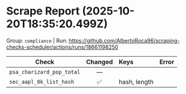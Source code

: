 # Scrape Report (2025-10-20T18:35:20.499Z)

Group: `compliance`  |  Run: https://github.com/AlbertoRoca96/scraping-checks-scheduler/actions/runs/18661198250

| Check | Changed | Keys | Error |
|---|:---:|:--|:--|
| `psa_charizard_pop_total` | — |  |  |
| `sec_aapl_8k_list_hash` | ✅ | hash, length |  |
